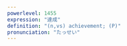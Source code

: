 ```yaml
---
powerlevel: 1455
expression: "達成"
definition: "(n,vs) achievement; (P)"
pronunciation: "たっせい"
---
```

